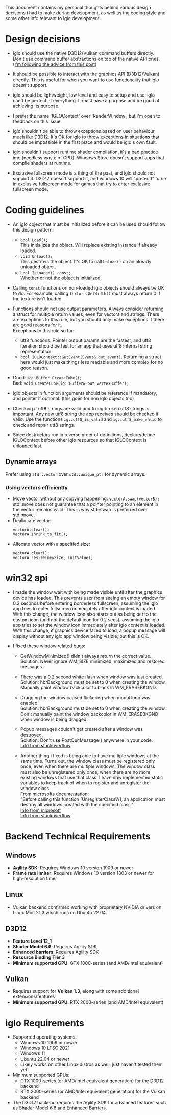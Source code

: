 
This document contains my personal thoughts behind various design decisions i had to make during development, as well as the coding style and some other info relevant to iglo development.

# Design decisions

- iglo should use the native D3D12/Vulkan command buffers directly.
  Don't use command buffer abstractions on top of the native API ones.
  ([I'm following the advice from this post](https://alextardif.com/RenderingAbstractionLayers.html))

- It should be possible to interact with the graphics API (D3D12/Vulkan) directly.
  This is useful for when you want to use functionality that iglo doesn't support.

- iglo should be lightweight, low level and easy to setup and use.
  iglo can't be perfect at everything. It must have a purpose and be good at achieving its purpose.

- I prefer the name 'IGLOContext' over 'RenderWindow', but i'm open to feedback on this issue.

- iglo shouldn't be able to throw exceptions based on user behaviour, much like D3D12.
  It's OK for iglo to throw exceptions in situations that should be impossible in the first place and would be iglo's own fault.

- iglo shouldn't support runtime shader compilation, it's a bad practice imo (needless waste of CPU).
  Windows Store doesn't support apps that compile shaders at runtime.

- Exclusive fullscreen mode is a thing of the past, and iglo should not support it.
  D3D12 doesn't support it, and windows 10 will "pretend" to be in exclusive fullscreen mode for games that try to enter exclusive fullscreen mode.

# Coding guidelines

- An iglo object that must be initialized before it can be used should follow this design pattern:
  - `bool Load();`\
    This initializes the object. Will replace existing instance if already loaded.
  - `void Unload();`\
    This destroys the object. It's OK to call `Unload()` on an already unloaded object.
  - `bool IsLoaded() const;`\
    Whether or not the object is initialized.

- Calling `const` functions on non-loaded iglo objects should always be OK to do.
  For example, calling `texture.GetWidth()` must always return 0 if the texture isn't loaded.

- Functions should not use output parameters.
  Always consider returning a struct for multiple return values, even for vectors and strings.
  There are exceptions to this rule, but you should only make exceptions if there are good reasons for it.\
  Exceptions to this rule so far:
  - utf8 functions. Pointer output params are the fastest, and utf8 iteration should be fast for an app that uses utf8 internal string representation.
  - `bool IGLOContext::GetEvent(Event& out_event)`. Returning a struct here would just make things less readable and more complex for no good reason.

- Good: `ig::Buffer CreateCube();`\
  Bad: `void CreateCube(ig::Buffer& out_vertexBuffer);`

- iglo objects in function arguments should be reference if mandatory, and pointer if optional. (this goes for non iglo objects too)

- Checking if utf8 strings are valid and fixing broken utf8 strings is important.
  Any new utf8 string the app receives should be checked if valid.
  Use the functions `ig::utf8_is_valid` and `ig::utf8_make_valid` to check and repair utf8 strings.

- Since destructors run in reverse order of definitions, declare/define IGLOContext before other iglo resources so that IGLOContext is unloaded last.

## Dynamic arrays

Prefer using `std::vector` over `std::unique_ptr` for dynamic arrays.

### Using vectors efficiently

- Move vector without any copying happening: `vectorA.swap(vectorB);`\
  std::move does not guarantee that a pointer pointing to an element in the vector remains valid. This is why std::swap is preferred over std::move.
- Deallocate vector:
  ```
  vectorA.clear();
  VectorA.shrink_to_fit();
  ```
- Allocate vector with a specified size:
  ```
  vectorA.clear();
  vectorA.resize(newSize, initValue);
  ```


# win32 api

- I made the window wait with being made visible until after the graphics device has loaded.
  This prevents user from seeing an empty window for 0.2 seconds before entering borderless fullscreen, assuming the iglo app tries to enter fullscreen immediately after iglo context is loaded.
  With this change, the window icon also starts out as being set to the custom icon (and not the default icon for 0.2 secs), assuming the iglo app tries to set the window icon immediately after iglo context is loaded.
  With this change, if graphics device failed to load, a popup message will display without any iglo app window being visible, but this is OK.

- I fixed these window related bugs:
  - GetWindowMinimized() didn't always return the correct value.\
    Solution: Never ignore WM_SIZE minimized, maximized and restored messages.
  - There was a 0.2 second white flash when window was just created.\
    Solution: hbrBackground must be set to 0 when creating the window.
              Manually paint window backcolor to black in WM_ERASEBKGND.
  - Dragging the window caused flickering when modal loop was enabled.\
    Solution: hbrBackground must be set to 0 when creating the window.
              Don't manually paint the window backcolor in WM_ERASEBKGND when window is being dragged.
  - Popup messages couldn't get created after a window was destroyed.\
    Solution: Don't use PostQuitMessage() anywhere in your code.\
    [Info from stackoverflow](https://stackoverflow.com/questions/53459584/messagebox-not-being-displayed)

  - Another thing i fixed is being able to have multiple windows at the same time.
    Turns out, the window class must be registered only once, even when there are multiple windows.
    The window class must also be unregistered only once, when there are no more existing windows that use that class.
    I have now implemented static variables to keep track of when to register and unregister the window class.\
    From microsofts documentation:\
    "Before calling this function [UnregisterClassW], an application must destroy all windows created with the specified class."\
    [Info from microsoft](https://learn.microsoft.com/en-us/windows/win32/api/winuser/nf-winuser-unregisterclassw)\
    [Info from stackoverflow](https://stackoverflow.com/questions/150803/side-effects-of-calling-registerwindow-multiple-times-with-same-window-class)

# Backend Technical Requirements

## Windows
- **Agility SDK**: Requires Windows 10 version 1909 or newer
- **Frame rate limiter**: Requires Windows 10 version 1803 or newer for high-resolution timer

## Linux
- Vulkan backend confirmed working with proprietary NVIDIA drivers on Linux Mint 21.3 which runs on Ubuntu 22.04.

## D3D12
- **Feature Level 12_1**
- **Shader Model 6.6**: Requires Agility SDK
- **Enhanced barriers**: Requires Agility SDK
- **Resource Binding Tier 3**
- **Minimum supported GPU**: GTX 1000-series (and AMD/Intel equivalent)

## Vulkan
- Requires support for **Vulkan 1.3**, along with some additional extensions/features
- **Minimum supported GPU**: RTX 2000-series (and AMD/Intel equivalent)

# iglo Requirements

- Supported operating systems:
  - Windows 10 1909 or newer
  - Windows 10 LTSC 2021
  - Windows 11
  - Ubuntu 22.04 or newer
  - Likely works on other Linux distros as well, just haven't tested them yet
- Minimum supported GPUs:
  - GTX 1000-series (or AMD/Intel equivalent generation) for the D3D12 backend
  - RTX 2000-series (or AMD/Intel equivalent generation) for the Vulkan backend
- The D3D12 backend requires the Agility SDK for advanced features such as Shader Model 6.6 and Enhanced Barriers.
